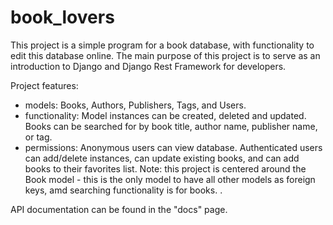 # book_lovers

This project is a simple program for a book database, with functionality to edit this database online. The main purpose of this project is to serve as an introduction to Django and Django Rest Framework for developers. 

Project features:
- models: Books, Authors, Publishers, Tags, and Users. 
- functionality: Model instances can be created, deleted and updated. Books can be searched for by book title, author name, publisher name, or tag. 
- permissions: Anonymous users can view database. Authenticated users can add/delete instances, can update existing books, and can add books to their favorites list. 
Note: this project is centered around the Book model - this is the only model to have all other models as foreign keys, amd searching functionality is for books. .

API documentation can be found in the "docs" page. 
